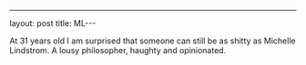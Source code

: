 ---
layout: post
title: ML---

At 31 years old I am surprised that someone can still be as shitty as Michelle Lindstrom. A lousy philosopher, haughty and opinionated.
